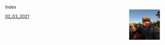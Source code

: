 Index         
<img align="right" width="100" height="100" src="beast.jpg">

[02_03_2021](2_3_21.md)

